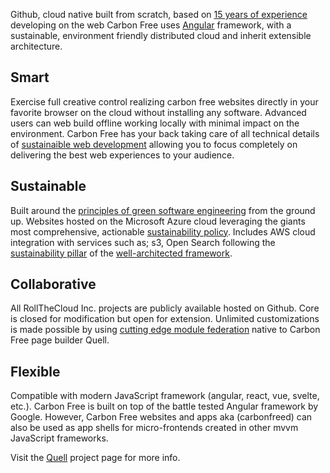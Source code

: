 Github, cloud native built from scratch, based on [15 years of experience](https://www.linkedin.com/in/toddzmijewski/) developing on the web Carbon Free uses [Angular](https://angular.io/) framework, with a sustainable, environment friendly distributed cloud and inherit extensible architecture.

## Smart

Exercise full creative control realizing carbon free websites directly in your favorite browser on the cloud without installing any software. Advanced users can web build offline working locally with minimal impact on the environment. Carbon Free has your back taking care of all technical details of [sustainaible web development](https://sustainablewebdesign.org/) allowing you to focus completely on delivering the best web experiences to your audience.

## Sustainable

Built around the [principles of green software engineering](https://principles.green/) from the ground up. Websites hosted on the Microsoft Azure cloud leveraging the giants most comprehensive, actionable [sustainability policy](https://www.microsoft.com/en-us/sustainability/approach). Includes AWS cloud integration with services such as; s3, Open Search following the [sustainability pillar](https://docs.aws.amazon.com/wellarchitected/latest/sustainability-pillar/sustainability-pillar.html) of the [well-architected framework](https://aws.amazon.com/architecture/well-architected/).

## Collaborative

All RollTheCloud Inc. projects are publicly available hosted on Github. Core is closed for modification but open for extension. Unlimited customizations is made possible by using [cutting edge module federation](https://www.angulararchitects.io/en/aktuelles/the-microfrontend-revolution-part-2-module-federation-with-angular/) native to Carbon Free page builder Quell.

## Flexible

Compatible with modern JavaScript framework (angular, react, vue, svelte, etc.). Carbon Free is built on top of the battle tested Angular framework by Google. However, Carbon Free websites and apps aka (carbonfreed) can also be used as app shells for micro-frontends created in other mvvm JavaScript frameworks.

Visit the [Quell](https://github.com/rollthecloudinc/quell) project page for more info.

